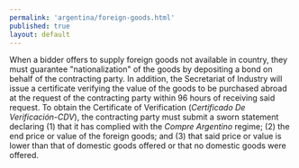 ```yaml
---
permalink: 'argentina/foreign-goods.html'
published: true
layout: default
---
```

When a bidder offers to supply foreign goods not available in country, they must guarantee "nationalization" of the goods by depositing a bond on behalf of the contracting party. In addition, the Secretariat of Industry will issue a certificate verifying the value of the goods to be purchased abroad at the request of the contracting party within 96 hours of receiving said request. To obtain the Certificate of Verification (_Certificado De Verificación-CDV_), the contracting party must submit a sworn statement declaring (1) that it has complied with the _Compre Argentino_ regime; (2) the end price or value of the foreign goods; and (3) that said price or value is lower than that of domestic goods offered or that no domestic goods were offered.
